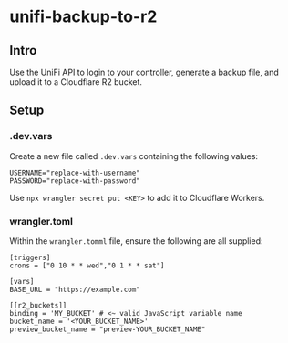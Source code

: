 # unifi-backup-to-r2

## Intro

Use the UniFi API to login to your controller, generate a backup file, and upload it to a Cloudflare R2 bucket.

## Setup

### .dev.vars

Create a new file called `.dev.vars` containing the following values:

```
USERNAME="replace-with-username"
PASSWORD="replace-with-password"
```

Use `npx wrangler secret put <KEY>` to add it to Cloudflare Workers.

### wrangler.toml

Within the `wrangler.tomml` file, ensure the following are all supplied:

```
[triggers]
crons = ["0 10 * * wed","0 1 * * sat"]
```

```
[vars]
BASE_URL = "https://example.com"
```

```
[[r2_buckets]]
binding = 'MY_BUCKET' # <~ valid JavaScript variable name
bucket_name = '<YOUR_BUCKET_NAME>'
preview_bucket_name = "preview-YOUR_BUCKET_NAME"
```
